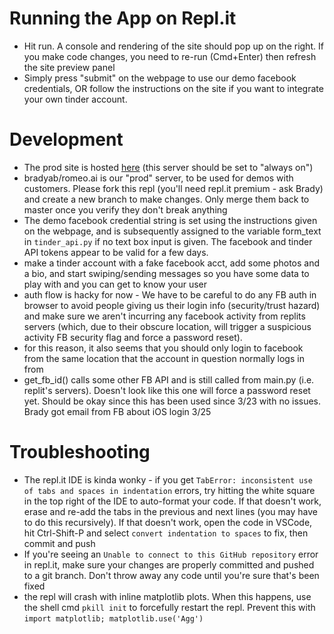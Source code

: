 # Running the App on Repl.it
- Hit run. A console and rendering of the site should pop up on the right. If you make code changes, you need to re-run (Cmd+Enter) then refresh the site preview panel
- Simply press "submit" on the webpage to use our demo facebook credentials, OR follow the instructions on the site if you want to integrate your own tinder account.

# Development
- The prod site is hosted [here](https://romeoai.bradyab.repl.co) (this server should be set to "always on")
- bradyab/romeo.ai is our "prod" server, to be used for demos with customers. Please fork this repl (you'll need repl.it premium - ask Brady) and create a new branch to make changes. Only merge them back to master once you verify they don't break anything
- The demo facebook credential string is set using the instructions given on the webpage, and is subsequently assigned to the variable form_text in `tinder_api.py` if no text box input is given. The facebook and tinder API tokens appear to be valid for a few days.
- make a tinder account with a fake facebook acct, add some photos and a bio, and start swiping/sending messages so you have some data to play with and you can get to know your user
- auth flow is hacky for now - We have to be careful to do any FB auth in browser to avoid people giving us their login info (security/trust hazard) and make sure we aren't incurring any facebook activity from replits servers (which, due to their obscure location, will trigger a suspicious activity FB security flag and force a password reset).
- for this reason, it also seems that you should only login to facebook from the same location that the account in question normally logs in from
- get_fb_id() calls some other FB API and is still called from main.py (i.e. replit's servers). Doesn't look like this one will force a password reset yet. Should be okay since this has been used since 3/23 with no issues. Brady got email from FB about iOS login 3/25

# Troubleshooting
- The repl.it IDE is kinda wonky - if you get `TabError: inconsistent use of tabs and spaces in indentation` errors, try hitting the white square in the top right of the IDE to auto-format your code. If that doesn't work, erase and re-add the tabs in the previous and next lines (you may have to do this recursively). If that doesn't work, open the code in VSCode, hit Ctrl-Shift-P and select `convert indentation to spaces` to fix, then commit and push
- If you're seeing an `Unable to connect to this GitHub repository` error in repl.it, make sure your changes are properly committed and pushed to a git branch. Don't throw away any code until you're sure that's been fixed
- the repl will crash with inline matplotlib plots. When this happens, use the shell cmd `pkill init` to forcefully restart the repl. Prevent this with `import matplotlib; matplotlib.use('Agg')`
